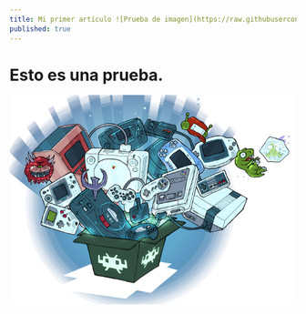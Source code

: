 ```yaml
---
title: Mi primer artículo ![Prueba de imagen](https://raw.githubusercontent.com/FlatlineROM/FlatlineROM.github.io/master/ROM.png)
published: true
---
```

# Esto es una prueba.

![Prueba de imagen](https://raw.githubusercontent.com/FlatlineROM/FlatlineROM.github.io/master/_posts/images/RetroArch.jpg)
